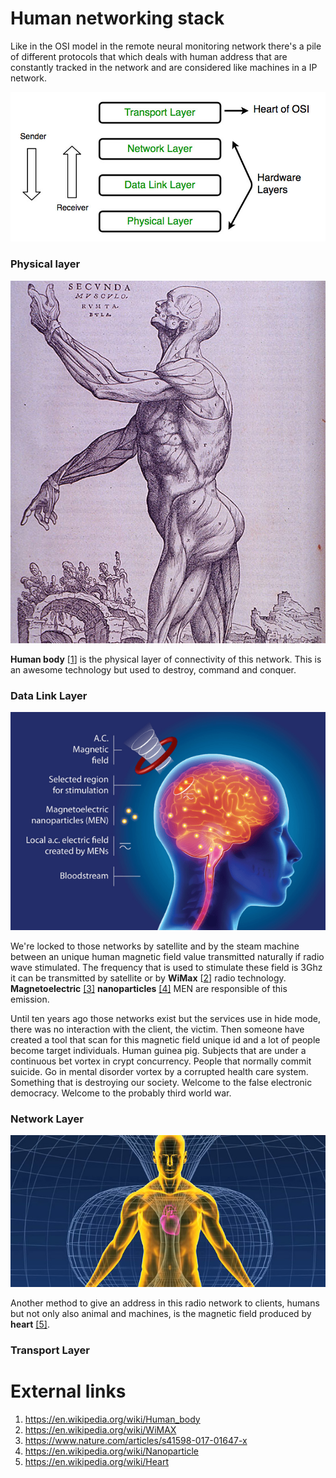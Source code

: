 # Human networking stack

Like in the OSI model in the remote neural monitoring network there's a pile of different protocols that which deals with human address that are constantly tracked in the network and are considered like machines in a IP network.

![Human stack](../Images/humanstack.jpg)

### Physical layer

![Human body](../Images/human-muscles-new.jpg)

**Human body** [[1](https://en.wikipedia.org/wiki/Human_body)] is the physical layer of connectivity of this network. This is an awesome technology but used to destroy, command and conquer. 

### Data Link Layer

![Unique ID magnetic field](../Images/Screen-Shot-2018-11-09-at-11.08.08-AM-1.png)

We're locked to those networks by satellite and by the steam machine between an unique human magnetic field value transmitted naturally if radio wave stimulated. The frequency that is used to stimulate these field is 3Ghz it can be transmitted by satellite or by **WiMax** [[2](https://en.wikipedia.org/wiki/WiMAX)] radio technology. **Magnetoelectric** [[3]](https://www.nature.com/articles/s41598-017-01647-x) **nanoparticles** [[4]](https://en.wikipedia.org/wiki/Nanoparticle) MEN are responsible of this emission. 

Until ten years ago those networks exist but the services use in hide mode, there was no interaction with the client, the victim. Then someone have created a tool that scan for this magnetic field unique id and a lot of people become target individuals. Human guinea pig. Subjects that are under a continuous bet vortex in crypt concurrency. People that normally commit suicide. Go in mental disorder vortex by a corrupted health care system. Something that is  destroying our society. Welcome to the false electronic democracy. Welcome to the probably third world war. 

### Network Layer

![Heartmath](../Images/heartmath-science-of-the-heart-electromagnetic-field.jpg)

Another method to give an address in this radio network to clients, humans but not only also animal and machines, is the magnetic field produced by **heart** [[5]](https://en.wikipedia.org/wiki/Heart). 

### Transport Layer

# External links

1. https://en.wikipedia.org/wiki/Human_body
2. https://en.wikipedia.org/wiki/WiMAX
3. https://www.nature.com/articles/s41598-017-01647-x
4. https://en.wikipedia.org/wiki/Nanoparticle
5. https://en.wikipedia.org/wiki/Heart